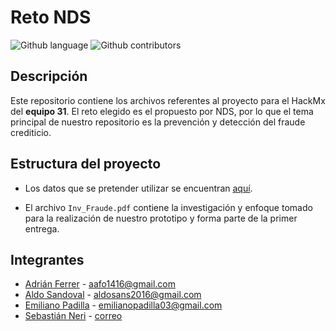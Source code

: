 # Reto NDS

![Github language](https://img.shields.io/badge/language-python-blue)
![Github contributors](https://img.shields.io/github/contributors/AdrianFerrerO/TeamCheemsRetoNDS)

## Descripción

Este repositorio contiene los archivos referentes al proyecto para el HackMx del **equipo 31**. El reto elegido es el propuesto por NDS, por lo que el tema principal
de nuestro repositorio es la prevención y detección del fraude crediticio.

## Estructura del proyecto

-   Los datos que se pretender utilizar se encuentran [aquí](https://www.kaggle.com/kartik2112/fraud-detection). 

-   El archivo `Inv_Fraude.pdf` contiene la investigación y enfoque tomado para la realización de nuestro prototipo y forma parte de la primer entrega.

## Integrantes

-   [Adrián Ferrer](https://github.com/AdrianFO-16) - [aafo1416@gmail.com](mailto:correo)
-   [Aldo Sandoval](https://github.com/aldosandov) - [aldosans2016@gmail.com](mailto:correo)
-   [Emiliano Padilla](https://github.com/ephetpv) - [emilianopadilla03\@gmail.com](mailto:emilianopadilla03@gmail.com)
-   [Sebastián Neri](https://github.com/sebastianneri) - [correo](mailto:correo)
